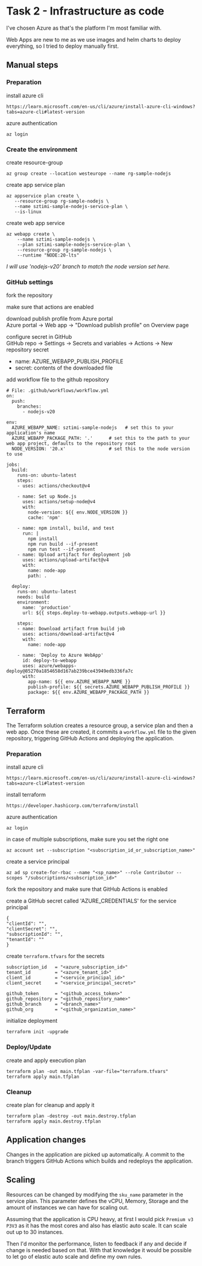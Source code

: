 # Task 2 - Infrastructure as code

I've chosen Azure as that's the platform I'm most familiar with.

Web Apps are new to me as we use images and helm charts to deploy everything, so I tried to deploy manually first.

## Manual steps

### Preparation
install azure cli
```
https://learn.microsoft.com/en-us/cli/azure/install-azure-cli-windows?tabs=azure-cli#latest-version
```

azure authentication
```
az login
```

### Create the environment
create resource-group
```
az group create --location westeurope --name rg-sample-nodejs
```

create app service plan
```
az appservice plan create \
   --resource-group rg-sample-nodejs \
   --name sztimi-sample-nodejs-service-plan \
   --is-linux
```

create web app service
```
az webapp create \
    --name sztimi-sample-nodejs \
    --plan sztimi-sample-nodejs-service-plan \
    --resource-group rg-sample-nodejs \
    --runtime "NODE:20-lts"
```
*I will use 'nodejs-v20' branch to match the node version set here.*

### GitHub settings

fork the repository

make sure that actions are enabled

download publish profile from Azure portal  
Azure portal -> Web app -> "Download publish profile" on Overview page

configure secret in GitHub  
GitHub repo -> Settings -> Secrets and variables -> Actions -> New repository secret
  - name: AZURE_WEBAPP_PUBLISH_PROFILE
  - secret: contents of the downloaded file

add workflow file to the github repository
```
# File: .github/workflows/workflow.yml
on:
  push:
    branches:
      - nodejs-v20

env:
  AZURE_WEBAPP_NAME: sztimi-sample-nodejs   # set this to your application's name
  AZURE_WEBAPP_PACKAGE_PATH: '.'      # set this to the path to your web app project, defaults to the repository root
  NODE_VERSION: '20.x'                # set this to the node version to use

jobs:
  build:
    runs-on: ubuntu-latest
    steps:
    - uses: actions/checkout@v4

    - name: Set up Node.js
      uses: actions/setup-node@v4
      with:
        node-version: ${{ env.NODE_VERSION }}
        cache: 'npm'

    - name: npm install, build, and test
      run: |
        npm install
        npm run build --if-present
        npm run test --if-present
    - name: Upload artifact for deployment job
      uses: actions/upload-artifact@v4
      with:
        name: node-app
        path: .

  deploy:
    runs-on: ubuntu-latest
    needs: build
    environment:
      name: 'production'
      url: ${{ steps.deploy-to-webapp.outputs.webapp-url }}

    steps:
    - name: Download artifact from build job
      uses: actions/download-artifact@v4
      with:
        name: node-app

    - name: 'Deploy to Azure WebApp'
      id: deploy-to-webapp
      uses: azure/webapps-deploy@85270a1854658d167ab239bce43949edb336fa7c
      with:
        app-name: ${{ env.AZURE_WEBAPP_NAME }}
        publish-profile: ${{ secrets.AZURE_WEBAPP_PUBLISH_PROFILE }}
        package: ${{ env.AZURE_WEBAPP_PACKAGE_PATH }}
```

## Terraform

The Terraform solution creates a resource group, a service plan and then a web app. Once these are created, it commits a `workflow.yml` file to the given repository, triggering GitHub Actions and deploying the application.

### Preparation
install azure cli
```
https://learn.microsoft.com/en-us/cli/azure/install-azure-cli-windows?tabs=azure-cli#latest-version
```

install terraform
```
https://developer.hashicorp.com/terraform/install
```

azure authentication
```
az login
```

in case of multiple subscriptions, make sure you set the right one
```
az account set --subscription "<subscription_id_or_subscription_name>"
```

create a service principal
```
az ad sp create-for-rbac --name "<sp_name>" --role Contributor --scopes "/subscriptions/<subscription_id>"
```

fork the repository and make sure that GitHub Actions is enabled

create a GitHub secret called 'AZURE_CREDENTIALS' for the service principal
```
{
"clientId": "",
"clientSecret": "",
"subscriptionId": "",
"tenantId": ""
}
```

create `terraform.tfvars` for the secrets
```
subscription_id   = "<azure_subscription_id>"
tenant_id         = "<azure_tenant_id>"
client_id         = "<service_principal_id>"
client_secret     = "<service_principal_secret>"

github_token      = "<github_access_token>"
github_repository = "<github_repository_name>"
github_branch     = "<branch_name>"
github_org        = "<github_organization_name>"
```

initialize deployment
```
terraform init -upgrade
```

### Deploy/Update

create and apply execution plan
```
terraform plan -out main.tfplan -var-file="terraform.tfvars"
terraform apply main.tfplan
```

### Cleanup

create plan for cleanup and apply it
```
terraform plan -destroy -out main.destroy.tfplan
terraform apply main.destroy.tfplan
```

## Application changes
Changes in the application are picked up automatically. A commit to the branch triggers GitHub Actions which builds and redeploys the application.

## Scaling

Resources can be changed by modifying the `sku_name` parameter in the service plan. This parameter defines the vCPU, Memory, Storage and the amount of instances we can have for scaling out.

Assuming that the application is CPU heavy, at first I would pick `Premium v3 P3V3` as it has the most cores and also has elastic auto scale. It can scale out up to 30 instances.

Then I'd monitor the performance, listen to feedback if any and decide if change is needed based on that. With that knowledge it would be possible to let go of elastic auto scale and define my own rules.
